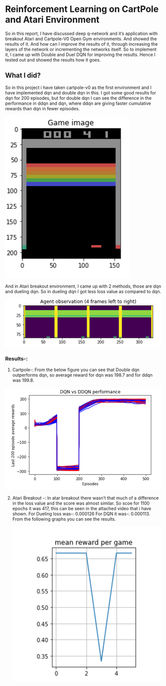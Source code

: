# Reinforcement Learning on CartPole and Atari Environment

So in this report, I have discussed deep q-network and it’s application with breakout Atari and Cartpole-V0 Open Gym environments. And showed the
results of it. And how can I improve the results of it, through increasing the layers of the network or incrementing the networks itself. So to implement it, I
came up with Double and Duel DQN for improving the results. Hence I tested out and showed the results how it goes.

## What I did?

So in this project i have taken cartpole-v0 as the first environment and I have implemented dqn and double dqn in this. I got some good results for dqn for 200 episodes, but for double dqn
I can see the difference in the performance in ddqn and dqn, where ddqn are giving faster cumulative rewards than dqn in fewer episodes.

![Image1](images/1.PNG)

And in Atari breakout environment, I came up with 2 methods, those are dqn and dueling dqn. So in dueling dqn I got less loss value as compared to dqn.


![Image2](images/2.PNG)

### Results-: 
   1. Cartpole-: From the below figure you can see that Double dqn outperforms dqn, so average reward for dqn was 198.7 and for ddqn was 199.8.
   
   ![Image3](images/3.PNG)

   2. Atari Breakout -: In atar breakout there wasn’t that much of a difference in the loss value and the score was almost similar. So scoe for 1100 epochs it was 417, this can be seen in the attached
      video that i have shown. For Dueling loss was-: 0.000126
                               For DQN it was-: 0.000113.
                               From the following graphs you can see the results.
                     
             
        ![Image4](images/4.PNG)
             

        
